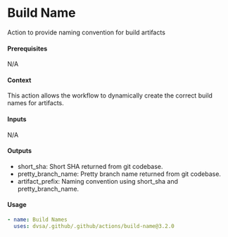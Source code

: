 # Build Name
Action to provide naming convention for build artifacts

####  Prerequisites
N/A

####  Context
This action allows the workflow to dynamically create the correct build names for artifacts.

####  Inputs
N/A
####  Outputs
- short_sha: Short SHA returned from git codebase.
- pretty_branch_name: Pretty branch name returned from git codebase.
- artifact_prefix: Naming convention using short_sha and pretty_branch_name.

####  Usage     
```yaml
- name: Build Names
  uses: dvsa/.github/.github/actions/build-name@3.2.0
```